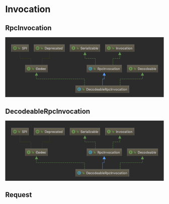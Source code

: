 # Invocation

## RpcInvocation

![Invocation](images/dubbo-DecodeableRpcInvocation.png)

## DecodeableRpcInvocation

![DecodeableRpcInvocation](./images/dubbo-DecodeableRpcInvocation.png)

## Request